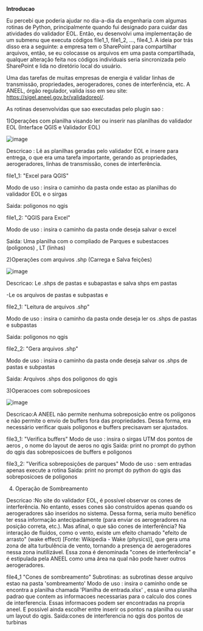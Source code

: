 **Introducao**

Eu percebi que poderia ajudar no dia-a-dia da engenharia com algumas rotinas de Python, principalmente quando fui designado para cuidar das atividades do validador EOL. Então, eu desenvolvi uma implementação de um submenu que executa códigos file1_1, file1_2, ..., file4_1. A ideia por trás disso era a seguinte: a empresa tem o SharePoint para compartilhar arquivos, então, se eu colocasse os arquivos em uma pasta compartilhada, qualquer alteração feita nos códigos individuais seria sincronizada pelo SharePoint e lida no diretório local do usuário.

Uma das tarefas de muitas empresas de energia é validar linhas de transmissão, propriedades, aerogeradores, cones de interferência, etc. A ANEEL, órgão regulador, valida isso em seu site: https://sigel.aneel.gov.br/validadoreol/.

As rotinas desenvolvidas que sao executadas pelo plugin sao : 

1)Operações com planilha visando ler ou inserir nas planilhas do validador EOL (Interface QGIS e Validador EOL)

![image](https://github.com/alex-cyberpunk/Plugins-QGIS/assets/80361639/a1d47a7d-d22e-41a2-aa5a-9ec4fde2730b)

Descricao : Lê as planilhas geradas pelo validador EOL e insere para entrega, o que era uma tarefa importante, gerando as propriedades, aerogeradores, linhas de transmissão, cones de interferência.

file1_1:
"Excel para QGIS"

Modo de uso : insira o caminho da pasta onde estao as planilhas do validador EOL e o sirgas

Saida: poligonos no qgis

file1_2:
"QGIS para Excel"

Modo de uso : insira o caminho da pasta onde deseja salvar o excel

Saida: Uma planilha com o compliado de  Parques e subestacoes (poligonos) , LT (linhas)

2)Operações com arquivos .shp (Carrega e Salva feições)

![image](https://github.com/alex-cyberpunk/Plugins-QGIS/assets/80361639/b0d7cc43-2563-4831-9659-d77404801470)

Descricao: Le .shps de pastas e subapastas e salva shps em pastas

-Le os arquivos de pastas e subpastas e 

file2_1:
"Leitura de arquivos .shp"

Modo de uso : insira o caminho da pasta onde deseja ler os .shps de pastas e subpastas

Saida: poligonos no qgis

file2_2:
"Gera arquivos .shp"

Modo de uso : insira o caminho da pasta onde deseja salvar os .shps de pastas e subpastas

Saida: Arquivos .shps dos poligonos do qgis

3)Operacoes com sobreposicoes

![image](https://github.com/alex-cyberpunk/Plugins-QGIS/assets/80361639/aaf2d063-c83d-4e90-8ccb-7caab98be023)

Descricao:A ANEEL não permite nenhuma sobreposição entre os polígonos e não permite o envio de buffers fora das propriedades. Dessa forma, era necessário verificar quais polígonos e buffers precisavam ser ajustados.

file3_1:
"Verifica buffers"
Modo de uso : insira o sirgas UTM dos pontos de aeros , o nome do layout de aeros no qgis
Saida: print no prompt do python do qgis das sobreposicoes de buffers e poligonos

file3_2:
"Verifica sobreposições de parques"
Modo de uso : sem entradas apenas execute a rotina
Saida: print no prompt do python do qgis das sobreposicoes de poligonos

4) Operação de Sombreamento

 Descricao :No site do validador EOL, é possível observar os cones de interferência. No entanto, esses cones são construídos apenas quando os aerogeradores são inseridos no sistema. Dessa forma, seria muito benéfico ter essa informação antecipadamente (para enviar os aerogeradores na posição correta, etc.). Mas afinal, o que são cones de interferência? Na interação de fluidos, como o vento, existe um efeito chamado "efeito de arrasto" (wake effect) [Fonte: Wikipedia - Wake (physics)], que gera uma zona de alta turbulência de vento, tornando a presença de aerogeradores nessa zona inutilizável. Essa zona é denominada "cones de interferência" e é estipulada pela ANEEL como uma área na qual não pode haver outros aerogeradores.

file4_1
"Cones de sombreamento"
Subrotinas: as subrotinas desse arquivo estao na pasta 'sombreamento' 
Modo de uso : insira o caminho onde se encontra a planilha chamada 'Planilha de entrada.xlsx' , essa e uma planilha padrao que contem as informacoes necessarias
para o calculo dos cones de interferencia. Essas informacoes podem ser encontradas na propria aneel. E possivel ainda escolher entre inserir os pontos na planilha 
ou usar um layout do qgis.
Saida:cones de interferencia no qgis dos pontos de turbinas

